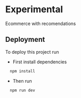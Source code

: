 
# Experimental

Ecommerce with recomendations


## Deployment

To deploy this project run

- First install dependencies
```bash
  npm install
```
- Then run 

```bash
  npm run dev
```